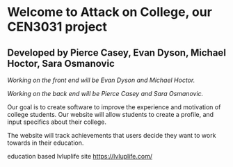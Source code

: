 # Welcome to Attack on College, our CEN3031 project

## Developed by Pierce Casey, Evan Dyson, Michael Hoctor, Sara Osmanovic

*Working on the front end will be Evan Dyson and Michael Hoctor.*

*Working on the back end will be Pierce Casey and Sara Osmanovic.*

Our goal is to create software to improve the experience and motivation of college students. Our website will allow students to create a profile, and input specifics about their college. 

The website will track achievements that users decide they want to work towards in their education.

education based lvluplife site https://lvluplife.com/
